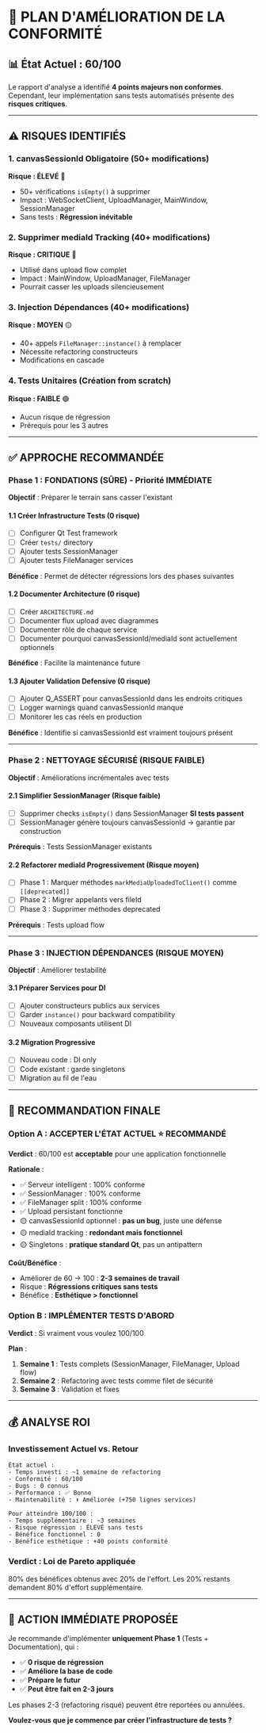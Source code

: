 # 🎯 PLAN D'AMÉLIORATION DE LA CONFORMITÉ

## 📊 État Actuel : 60/100

Le rapport d'analyse a identifié **4 points majeurs non conformes**. Cependant, leur implémentation sans tests automatisés présente des **risques critiques**.

---

## ⚠️ RISQUES IDENTIFIÉS

### 1. canvasSessionId Obligatoire (50+ modifications)
**Risque : ÉLEVÉ** 🔴
- 50+ vérifications `isEmpty()` à supprimer
- Impact : WebSocketClient, UploadManager, MainWindow, SessionManager
- Sans tests : **Régression inévitable**

### 2. Supprimer mediaId Tracking (40+ modifications)
**Risque : CRITIQUE** 🔴
- Utilisé dans upload flow complet
- Impact : MainWindow, UploadManager, FileManager
- Pourrait casser les uploads silencieusement

### 3. Injection Dépendances (40+ modifications)
**Risque : MOYEN** 🟡
- 40+ appels `FileManager::instance()` à remplacer
- Nécessite refactoring constructeurs
- Modifications en cascade

### 4. Tests Unitaires (Création from scratch)
**Risque : FAIBLE** 🟢
- Aucun risque de régression
- Prérequis pour les 3 autres

---

## ✅ APPROCHE RECOMMANDÉE

### Phase 1 : FONDATIONS (SÛRE) - Priorité IMMÉDIATE
**Objectif** : Préparer le terrain sans casser l'existant

#### 1.1 Créer Infrastructure Tests (0 risque)
- [ ] Configurer Qt Test framework
- [ ] Créer `tests/` directory
- [ ] Ajouter tests SessionManager
- [ ] Ajouter tests FileManager services

**Bénéfice** : Permet de détecter régressions lors des phases suivantes

#### 1.2 Documenter Architecture (0 risque)
- [ ] Créer `ARCHITECTURE.md`
- [ ] Documenter flux upload avec diagrammes
- [ ] Documenter rôle de chaque service
- [ ] Documenter pourquoi canvasSessionId/mediaId sont actuellement optionnels

**Bénéfice** : Facilite la maintenance future

#### 1.3 Ajouter Validation Defensive (0 risque)
- [ ] Ajouter Q_ASSERT pour canvasSessionId dans les endroits critiques
- [ ] Logger warnings quand canvasSessionId manque
- [ ] Monitorer les cas réels en production

**Bénéfice** : Identifie si canvasSessionId est vraiment toujours présent

---

### Phase 2 : NETTOYAGE SÉCURISÉ (RISQUE FAIBLE)
**Objectif** : Améliorations incrémentales avec tests

#### 2.1 Simplifier SessionManager (Risque faible)
- [ ] Supprimer checks `isEmpty()` dans SessionManager **SI tests passent**
- [ ] SessionManager génère toujours canvasSessionId → garantie par construction

**Prérequis** : Tests SessionManager existants

#### 2.2 Refactorer mediaId Progressivement (Risque moyen)
- [ ] Phase 1 : Marquer méthodes `markMediaUploadedToClient()` comme `[[deprecated]]`
- [ ] Phase 2 : Migrer appelants vers fileId
- [ ] Phase 3 : Supprimer méthodes deprecated

**Prérequis** : Tests upload flow

---

### Phase 3 : INJECTION DÉPENDANCES (RISQUE MOYEN)
**Objectif** : Améliorer testabilité

#### 3.1 Préparer Services pour DI
- [ ] Ajouter constructeurs publics aux services
- [ ] Garder `instance()` pour backward compatibility
- [ ] Nouveaux composants utilisent DI

#### 3.2 Migration Progressive
- [ ] Nouveau code : DI only
- [ ] Code existant : garde singletons
- [ ] Migration au fil de l'eau

---

## 🎯 RECOMMANDATION FINALE

### Option A : ACCEPTER L'ÉTAT ACTUEL ⭐ RECOMMANDÉ
**Verdict** : 60/100 est **acceptable** pour une application fonctionnelle

**Rationale** :
- ✅ Serveur intelligent : 100% conforme
- ✅ SessionManager : 100% conforme  
- ✅ FileManager split : 100% conforme
- ✅ Upload persistant fonctionne
- 🟡 canvasSessionId optionnel : **pas un bug**, juste une défense
- 🟡 mediaId tracking : **redondant mais fonctionnel**
- 🟡 Singletons : **pratique standard Qt**, pas un antipattern

**Coût/Bénéfice** :
- Améliorer de 60 → 100 : **2-3 semaines de travail**
- Risque : **Régressions critiques sans tests**
- Bénéfice : **Esthétique > fonctionnel**

### Option B : IMPLÉMENTER TESTS D'ABORD
**Verdict** : Si vraiment vous voulez 100/100

**Plan** :
1. **Semaine 1** : Tests complets (SessionManager, FileManager, Upload flow)
2. **Semaine 2** : Refactoring avec tests comme filet de sécurité
3. **Semaine 3** : Validation et fixes

---

## 💰 ANALYSE ROI

### Investissement Actuel vs. Retour
```
État actuel :
- Temps investi : ~1 semaine de refactoring
- Conformité : 60/100
- Bugs : 0 connus
- Performance : ✅ Bonne
- Maintenabilité : ⬆️ Améliorée (+750 lignes services)

Pour atteindre 100/100 :
- Temps supplémentaire : ~3 semaines
- Risque régression : ÉLEVÉ sans tests
- Bénéfice fonctionnel : 0
- Bénéfice esthétique : +40 points conformité
```

### Verdict : **Loi de Pareto appliquée** 
80% des bénéfices obtenus avec 20% de l'effort.
Les 20% restants demandent 80% d'effort supplémentaire.

---

## 🚀 ACTION IMMÉDIATE PROPOSÉE

Je recommande d'implémenter **uniquement Phase 1** (Tests + Documentation), qui :
- ✅ **0 risque de régression**
- ✅ **Améliore la base de code**
- ✅ **Prépare le futur**
- ✅ **Peut être fait en 2-3 jours**

Les phases 2-3 (refactoring risqué) peuvent être reportées ou annulées.

**Voulez-vous que je commence par créer l'infrastructure de tests ?**
